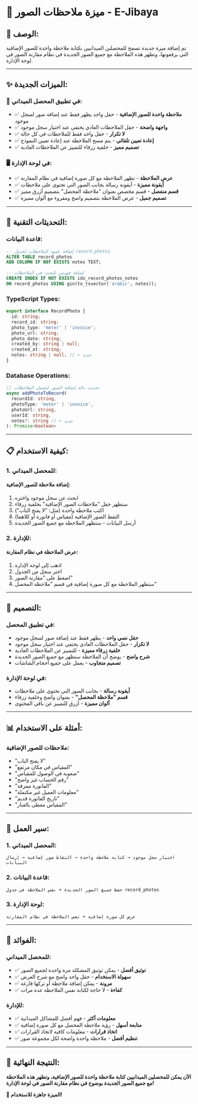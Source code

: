 # 📝 ميزة ملاحظات الصور - E-Jibaya

## 🎯 **الوصف:**

تم إضافة ميزة جديدة تسمح للمحصلين الميدانيين بكتابة ملاحظة واحدة للصور الإضافية التي يرفعونها، وتظهر هذه الملاحظة مع جميع الصور الجديدة في نظام مقارنة الصور في لوحة الإدارة.

---

## ✨ **الميزات الجديدة:**

### 📱 **في تطبيق المحصل الميداني:**
- ✅ **ملاحظة واحدة للصور الإضافية** - حقل واحد يظهر فقط عند إضافة صور لسجل موجود
- ✅ **واجهة واضحة** - حقل الملاحظات العادي يختفي عند اختيار سجل موجود
- ✅ **لا تكرار** - حقل واحد فقط للملاحظات في كل حالة
- ✅ **إعادة تعيين تلقائي** - يتم مسح الملاحظة عند إعادة تعيين النموذج
- ✅ **تصميم مميز** - خلفية زرقاء للتمييز عن الملاحظات العادية

### 🖥️ **في لوحة الإدارة:**
- ✅ **عرض الملاحظة** - تظهر الملاحظة مع كل صورة إضافية في نظام المقارنة
- ✅ **أيقونة مميزة** - أيقونة رسالة بجانب الصور التي تحتوي على ملاحظات
- ✅ **قسم منفصل** - قسم مخصص بعنوان "ملاحظة المحصل" بتصميم أزرق مميز
- ✅ **تصميم جميل** - عرض الملاحظة بتصميم واضح ومقروء مع ألوان مميزة

---

## 🔧 **التحديثات التقنية:**

### **قاعدة البيانات:**
```sql
-- إضافة عمود الملاحظات لجدول record_photos
ALTER TABLE record_photos 
ADD COLUMN IF NOT EXISTS notes TEXT;

-- إضافة فهرس للبحث في الملاحظات
CREATE INDEX IF NOT EXISTS idx_record_photos_notes 
ON record_photos USING gin(to_tsvector('arabic', notes));
```

### **TypeScript Types:**
```typescript
export interface RecordPhoto {
  id: string;
  record_id: string;
  photo_type: 'meter' | 'invoice';
  photo_url: string;
  photo_date: string;
  created_by: string | null;
  created_at: string;
  notes: string | null; // ← جديد
}
```

### **Database Operations:**
```typescript
// تحديث دالة إضافة الصور لتشمل الملاحظات
async addPhotoToRecord(
  recordId: string, 
  photoType: 'meter' | 'invoice', 
  photoUrl: string, 
  userId: string, 
  notes?: string // ← جديد
): Promise<boolean>
```

---

## 📋 **كيفية الاستخدام:**

### **1. للمحصل الميداني:**

#### **إضافة ملاحظة للصور الإضافية:**
1. ابحث عن سجل موجود واختره
2. ستظهر حقل "ملاحظات الصور الإضافية" بخلفية زرقاء
3. اكتب ملاحظة واحدة (مثل: "لا يفتح الباب")
4. التقط الصور الإضافية (مقياس أو فاتورة أو كلاهما)
5. أرسل البيانات - ستظهر الملاحظة مع جميع الصور الجديدة

### **2. للإدارة:**

#### **عرض الملاحظة في نظام المقارنة:**
1. اذهب إلى لوحة الإدارة
2. اختر سجل من الجدول
3. اضغط على "مقارنة الصور"
4. ستظهر الملاحظة مع كل صورة إضافية في قسم "ملاحظة المحصل"

---

## 🎨 **التصميم:**

### **في تطبيق المحصل:**
- **حقل نصي واحد** - يظهر فقط عند إضافة صور لسجل موجود
- **لا تكرار** - حقل الملاحظات العادي يختفي عند اختيار سجل موجود
- **خلفية زرقاء مميزة** - للتمييز عن الملاحظات العادية
- **شرح واضح** - يوضح أن الملاحظة ستظهر مع جميع الصور الجديدة
- **تصميم متجاوب** - يعمل على جميع أحجام الشاشات

### **في لوحة الإدارة:**
- **أيقونة رسالة** - بجانب الصور التي تحتوي على ملاحظات
- **قسم "ملاحظة المحصل"** - بعنوان واضح وخلفية زرقاء
- **ألوان مميزة** - أزرق للتمييز عن باقي المحتوى

---

## 📊 **أمثلة على الاستخدام:**

### **ملاحظات للصور الإضافية:**
- "لا يفتح الباب"
- "المقياس في مكان مرتفع"
- "صعوبة في الوصول للمقياس"
- "رقم الحساب غير واضح"
- "الفاتورة ممزقة"
- "معلومات العميل غير مكتملة"
- "تاريخ الفاتورة قديم"
- "المقياس مغطى بالغبار"

---

## 🔄 **سير العمل:**

### **1. المحصل الميداني:**
```
اختيار سجل موجود → كتابة ملاحظة واحدة → التقاط صور إضافية → إرسال البيانات
```

### **2. قاعدة البيانات:**
```
حفظ جميع الصور الجديدة + نفس الملاحظة في جدول record_photos
```

### **3. لوحة الإدارة:**
```
عرض كل صورة إضافية + نفس الملاحظة في نظام المقارنة
```

---

## 🎯 **الفوائد:**

### **للمحصل الميداني:**
- ✅ **توثيق أفضل** - يمكن توثيق المشكلة مرة واحدة لجميع الصور
- ✅ **سهولة الاستخدام** - حقل واحد واضح مع شرح الغرض
- ✅ **مرونة** - يمكن إضافة ملاحظة أو تركها فارغة
- ✅ **كفاءة** - لا حاجة لكتابة نفس الملاحظة عدة مرات

### **للإدارة:**
- ✅ **معلومات أكثر** - فهم أفضل للمشاكل الميدانية
- ✅ **متابعة أسهل** - رؤية ملاحظة المحصل مع كل صورة إضافية
- ✅ **اتخاذ قرارات** - معلومات كافية لاتخاذ القرارات
- ✅ **تنظيم أفضل** - ملاحظة واحدة واضحة لكل مجموعة صور

---

## 🚀 **النتيجة النهائية:**

**الآن يمكن للمحصلين الميدانيين كتابة ملاحظة واحدة للصور الإضافية، وتظهر هذه الملاحظة مع جميع الصور الجديدة بوضوح في نظام مقارنة الصور في لوحة الإدارة!**

**🎉 الميزة جاهزة للاستخدام!**
